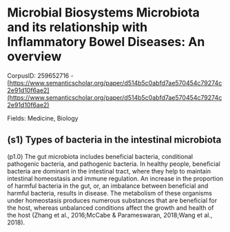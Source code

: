 # Microbial Biosystems Microbiota and its relationship with Inflammatory Bowel Diseases: An overview

CorpusID: 259652716 - [https://www.semanticscholar.org/paper/d514b5c0abfd7ae570454c79274c2e91d10f6ae2](https://www.semanticscholar.org/paper/d514b5c0abfd7ae570454c79274c2e91d10f6ae2)

Fields: Medicine, Biology

## (s1) Types of bacteria in the intestinal microbiota
(p1.0) The gut microbiota includes beneficial bacteria, conditional pathogenic bacteria, and pathogenic bacteria. In healthy people, beneficial bacteria are dominant in the intestinal tract, where they help to maintain intestinal homeostasis and immune regulation. An increase in the proportion of harmful bacteria in the gut, or, an imbalance between beneficial and harmful bacteria, results in disease. The metabolism of these organisms under homeostasis produces numerous substances that are beneficial for the host, whereas unbalanced conditions affect the growth and health of the host (Zhang et al., 2016;McCabe & Parameswaran, 2018;Wang et al., 2018).
